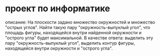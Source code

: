 # проект по информатике

описание: На плоскости задано множество окружностей и множество "острых углов". 
Найти
такую пару "окружность-выпуклый угол", что площадь фигуры, находящейся внутри
найденной окружности и "острого угла" будет максимальной.
В качестве ответа:
выделить эту пару "окружность-выпуклый угол",
выделить контур фигуры, находящейся внутри окружности и "острого угла".